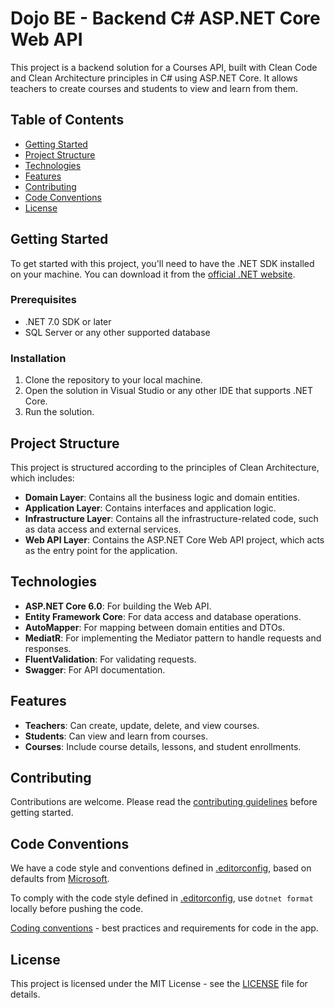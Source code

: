 # Dojo BE - Backend C# ASP.NET Core Web API

This project is a backend solution for a Courses API, built with Clean Code and Clean Architecture principles in C# using ASP.NET Core. It allows teachers to create courses and students to view and learn from them.

## Table of Contents

- [Getting Started](#getting-started)
- [Project Structure](#project-structure)
- [Technologies](#technologies)
- [Features](#features)
- [Contributing](#contributing)
- [Code Conventions](#code-conventions)
- [License](#license)

## Getting Started

To get started with this project, you'll need to have the .NET SDK installed on your machine. You can download it from the [official .NET website](https://dotnet.microsoft.com/download).

### Prerequisites

- .NET 7.0 SDK or later
- SQL Server or any other supported database

### Installation

1. Clone the repository to your local machine.
2. Open the solution in Visual Studio or any other IDE that supports .NET Core.
3. Run the solution.

## Project Structure

This project is structured according to the principles of Clean Architecture, which includes:

- **Domain Layer**: Contains all the business logic and domain entities.
- **Application Layer**: Contains interfaces and application logic.
- **Infrastructure Layer**: Contains all the infrastructure-related code, such as data access and external services.
- **Web API Layer**: Contains the ASP.NET Core Web API project, which acts as the entry point for the application.

## Technologies

- **ASP.NET Core 6.0**: For building the Web API.
- **Entity Framework Core**: For data access and database operations.
- **AutoMapper**: For mapping between domain entities and DTOs.
- **MediatR**: For implementing the Mediator pattern to handle requests and responses.
- **FluentValidation**: For validating requests.
- **Swagger**: For API documentation.

## Features

- **Teachers**: Can create, update, delete, and view courses.
- **Students**: Can view and learn from courses.
- **Courses**: Include course details, lessons, and student enrollments.

## Contributing

Contributions are welcome. Please read the [contributing guidelines](CONTRIBUTING.md) before getting started.

## Code Conventions

We have a code style and conventions defined in [.editorconfig](.editorconfig), based on defaults from [Microsoft](https://learn.microsoft.com/en-us/dotnet/fundamentals/code-analysis/code-style-rule-options).

To comply with the code style defined in [.editorconfig](.editorconfig), use `dotnet format` locally before pushing the code.

[Coding conventions](./docs/coding-conventions.md) - best practices and requirements for code in the app.

## License

This project is licensed under the MIT License - see the [LICENSE](LICENSE) file for details.
